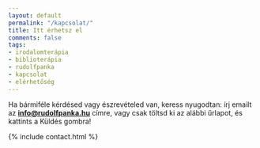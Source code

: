 ```yaml
---
layout: default
permalink: "/kapcsolat/"
title: Itt érhetsz el
comments: false
tags: 
- irodalomterápia 
- biblioterápia
- rudolfpanka
- kapcsolat
- elérhetőség
---
```


Ha bármiféle kérdésed vagy észrevételed van, keress nyugodtan: írj emailt az **info@rudolfpanka.hu** címre, vagy csak töltsd ki az alábbi űrlapot, és kattints a Küldés gombra!

{% include contact.html %}